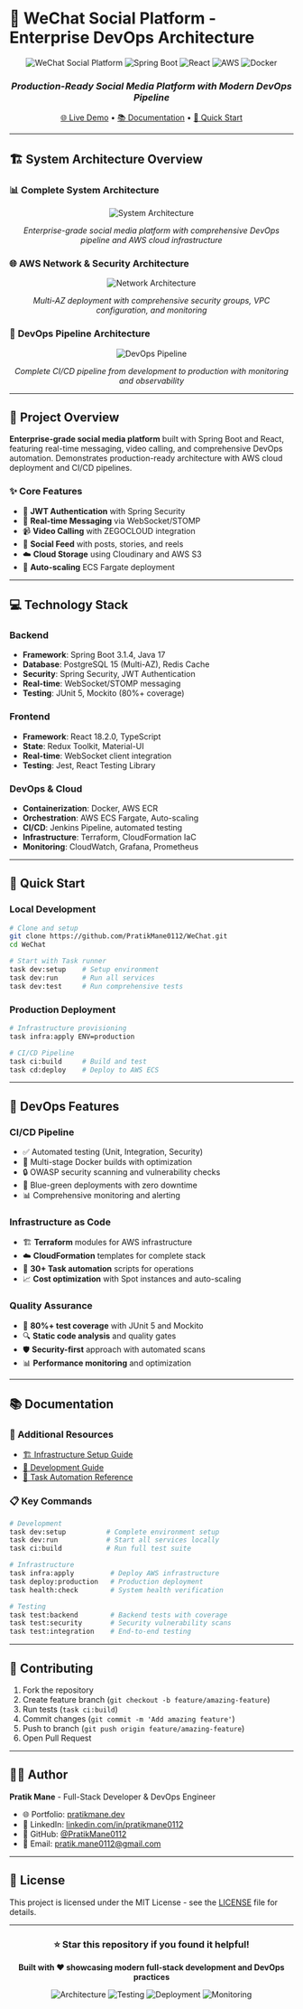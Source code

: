 # 🚀 WeChat Social Platform - Enterprise DevOps Architecture

<div align="center">

![WeChat Social Platform](https://img.shields.io/badge/WeChat-Social%20Platform-blue?style=for-the-badge&logo=wechat)
![Spring Boot](https://img.shields.io/badge/Spring%20Boot-3.1.4-brightgreen?style=for-the-badge&logo=spring)
![React](https://img.shields.io/badge/React-18.2.0-blue?style=for-the-badge&logo=react)
![AWS](https://img.shields.io/badge/AWS-ECS%20Fargate-orange?style=for-the-badge&logo=amazon-aws)
![Docker](https://img.shields.io/badge/Docker-Containerized-blue?style=for-the-badge&logo=docker)

### *Production-Ready Social Media Platform with Modern DevOps Pipeline*

[🌐 Live Demo](https://pratik0112-wechat.vercel.app/) • [📚 Documentation](#documentation) • [🚀 Quick Start](#quick-start)

</div>

---

## 🏗️ System Architecture Overview

### 📊 **Complete System Architecture**

<div align="center">

![System Architecture](https://raw.githubusercontent.com/PratikMane0112/WeChat/master/docs/architecture-diagram.svg)

*Enterprise-grade social media platform with comprehensive DevOps pipeline and AWS cloud infrastructure*

</div>

### 🌐 **AWS Network & Security Architecture**

<div align="center">

![Network Architecture](https://raw.githubusercontent.com/PratikMane0112/WeChat/master/docs/network-architecture-diagram.svg)

*Multi-AZ deployment with comprehensive security groups, VPC configuration, and monitoring*

</div>

### 🔄 **DevOps Pipeline Architecture**

<div align="center">

![DevOps Pipeline](https://raw.githubusercontent.com/PratikMane0112/WeChat/master/docs/devops-pipeline-diagram.svg)

*Complete CI/CD pipeline from development to production with monitoring and observability*

</div>

---

## 🎯 Project Overview

**Enterprise-grade social media platform** built with Spring Boot and React, featuring real-time messaging, video calling, and comprehensive DevOps automation. Demonstrates production-ready architecture with AWS cloud deployment and CI/CD pipelines.

### ✨ Core Features
- 🔐 **JWT Authentication** with Spring Security
- 💬 **Real-time Messaging** via WebSocket/STOMP
- 📹 **Video Calling** with ZEGOCLOUD integration
- 📱 **Social Feed** with posts, stories, and reels
- ☁️ **Cloud Storage** using Cloudinary and AWS S3
- 🚀 **Auto-scaling** ECS Fargate deployment

---

## 💻 Technology Stack

### **Backend** 
- **Framework**: Spring Boot 3.1.4, Java 17
- **Database**: PostgreSQL 15 (Multi-AZ), Redis Cache
- **Security**: Spring Security, JWT Authentication
- **Real-time**: WebSocket/STOMP messaging
- **Testing**: JUnit 5, Mockito (80%+ coverage)

### **Frontend**
- **Framework**: React 18.2.0, TypeScript
- **State**: Redux Toolkit, Material-UI
- **Real-time**: WebSocket client integration
- **Testing**: Jest, React Testing Library

### **DevOps & Cloud**
- **Containerization**: Docker, AWS ECR
- **Orchestration**: AWS ECS Fargate, Auto-scaling
- **CI/CD**: Jenkins Pipeline, automated testing
- **Infrastructure**: Terraform, CloudFormation IaC
- **Monitoring**: CloudWatch, Grafana, Prometheus

---

## 🚀 Quick Start

### **Local Development**
```bash
# Clone and setup
git clone https://github.com/PratikMane0112/WeChat.git
cd WeChat

# Start with Task runner
task dev:setup    # Setup environment
task dev:run      # Run all services
task dev:test     # Run comprehensive tests
```

### **Production Deployment**
```bash
# Infrastructure provisioning
task infra:apply ENV=production

# CI/CD Pipeline
task ci:build     # Build and test
task cd:deploy    # Deploy to AWS ECS
```

---

## 🔧 DevOps Features

### **CI/CD Pipeline**
- ✅ Automated testing (Unit, Integration, Security)
- 🐳 Multi-stage Docker builds with optimization
- 🔒 OWASP security scanning and vulnerability checks
- 🚀 Blue-green deployments with zero downtime
- 📊 Comprehensive monitoring and alerting

### **Infrastructure as Code**
- 🏗️ **Terraform** modules for AWS infrastructure
- ☁️ **CloudFormation** templates for complete stack
- 🔧 **30+ Task automation** scripts for operations
- 📈 **Cost optimization** with Spot instances and auto-scaling

### **Quality Assurance**
- 🧪 **80%+ test coverage** with JUnit 5 and Mockito
- 🔍 **Static code analysis** and quality gates
- 🛡️ **Security-first** approach with automated scans
- 📊 **Performance monitoring** and optimization

---

## 📚 Documentation

### 🔗 Additional Resources
- [🏗️ Infrastructure Setup Guide](./infrastructure/README.md)
- [🔧 Development Guide](./docs/DEVELOPMENT.md)
- [🚀 Task Automation Reference](./Taskfile.yml)

### 📋 Key Commands
```bash
# Development
task dev:setup          # Complete environment setup
task dev:run            # Start all services locally
task ci:build           # Run full test suite

# Infrastructure  
task infra:apply         # Deploy AWS infrastructure
task deploy:production   # Production deployment
task health:check        # System health verification

# Testing
task test:backend        # Backend tests with coverage
task test:security       # Security vulnerability scans
task test:integration    # End-to-end testing
```

---

## 🤝 Contributing

1. Fork the repository
2. Create feature branch (`git checkout -b feature/amazing-feature`)
3. Run tests (`task ci:build`)
4. Commit changes (`git commit -m 'Add amazing feature'`)
5. Push to branch (`git push origin feature/amazing-feature`)
6. Open Pull Request

---

## 👨‍💻 Author

**Pratik Mane** - Full-Stack Developer & DevOps Engineer
- 🌐 Portfolio: [pratikmane.dev](https://pratikmane.dev)
- 💼 LinkedIn: [linkedin.com/in/pratikmane0112](https://linkedin.com/in/pratikmane0112)
- 🐙 GitHub: [@PratikMane0112](https://github.com/PratikMane0112)
- 📧 Email: pratik.mane0112@gmail.com

---

## 📄 License

This project is licensed under the MIT License - see the [LICENSE](./LICENSE) file for details.

---

<div align="center">

### ⭐ **Star this repository if you found it helpful!**

**Built with ❤️ showcasing modern full-stack development and DevOps practices**

![Architecture](https://img.shields.io/badge/Architecture-Microservices-blue)
![Testing](https://img.shields.io/badge/Testing-80%25%20Coverage-green)
![Deployment](https://img.shields.io/badge/Deployment-Automated-orange)
![Monitoring](https://img.shields.io/badge/Monitoring-Real--time-purple)

</div>

